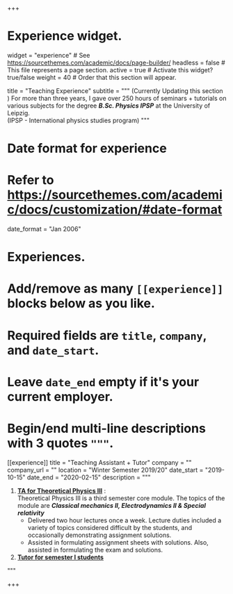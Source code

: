 +++
# Experience widget.
widget = "experience"  # See https://sourcethemes.com/academic/docs/page-builder/
headless = false  # This file represents a page section.
active = true  # Activate this widget? true/false
weight = 40  # Order that this section will appear.

title = "Teaching Experience"
subtitle = """ (Currently Updating this section ) For more than three years, I gave over 250 hours of seminars + tutorials on various subjects for the degree **_B.Sc. Physics IPSP_** at the University of Leipzig.
            <br> (IPSP - International physics studies program)
              """

# Date format for experience
#   Refer to https://sourcethemes.com/academic/docs/customization/#date-format
date_format = "Jan 2006"

# Experiences.
#   Add/remove as many `[[experience]]` blocks below as you like.
#   Required fields are `title`, `company`, and `date_start`.
#   Leave `date_end` empty if it's your current employer.
#   Begin/end multi-line descriptions with 3 quotes `"""`.
[[experience]]
  title = "Teaching Assistant + Tutor"
  company = ""
  company_url = ""
  location = "Winter Semester 2019/20"
  date_start = "2019-10-15"
  date_end = "2020-02-15"
  description = """



1. [**TA for Theoretical Physics III**](https://www.rohankulkarni.me/teaching/ws1920/sem3) : <br> Theoretical Physics III is a third semester core module. The topics of the module are _**Classical mechanics II, Electrodynamics II & Special relativity**_ <br>
   - Delivered two hour lectures once a week. Lecture duties included a
   variety of topics considered difficult by the students, and occasionally demonstrating assignment solutions.
   - Assisted in formulating assignment sheets with solutions. Also, assisted in formulating the exam and solutions.
2. [**Tutor for semester I students**](https://www.rohankulkarni.me/teaching/ws1920/sem1)<br>



"""



+++
